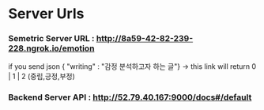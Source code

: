 # Server Urls 
### Semetric Server URL : http://8a59-42-82-239-228.ngrok.io/emotion
if you send json { "writing" : "감정 분석하고자 하는 글"} -> this link will return 0 | 1 | 2  (중립,긍정,부정)
### Backend Server API : http://52.79.40.167:9000/docs#/default
